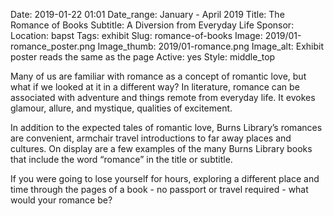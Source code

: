 Date: 2019-01-22 01:01 
Date_range: January - April 2019
Title: The Romance of Books
Subtitle: A Diversion from Everyday Life 
Sponsor: 
Location: bapst
Tags: exhibit
Slug: romance-of-books
Image: 2019/01-romance_poster.png
Image_thumb: 2019/01-romance.png
Image_alt: Exhibit poster reads the same as the page
Active: yes
Style: middle_top

Many of us are familiar with romance as a concept of romantic love, but what if we looked at it in a different way? In literature, romance can be associated with adventure and things remote from everyday life. It evokes glamour, allure, and mystique, qualities of excitement.

In addition to the expected tales of romantic love, Burns Library’s romances are convenient, armchair travel introductions to far away places and cultures. On display are a few examples of the many Burns Library books that include the word “romance” in the title or subtitle.

If you were going to lose yourself for hours, exploring a different place and time through the pages of a book - no passport or travel required - what would your romance be?

